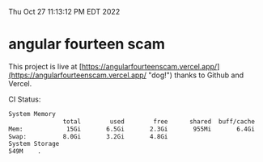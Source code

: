 Thu Oct 27 11:13:12 PM EDT 2022

# angular fourteen scam


This project is live at [https://angularfourteenscam.vercel.app/](https://angularfourteenscam.vercel.app/ "dog!") thanks to Github and Vercel.

CI Status: 

```bash
System Memory
               total        used        free      shared  buff/cache   available
Mem:            15Gi       6.5Gi       2.3Gi       955Mi       6.4Gi       7.5Gi
Swap:          8.0Gi       3.2Gi       4.8Gi
System Storage
549M	.
```
